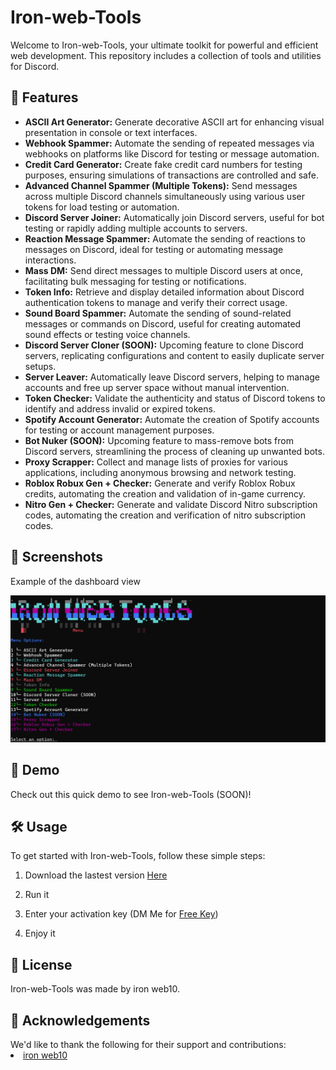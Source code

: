 <h1>Iron-web-Tools</h1>

<p>Welcome to Iron-web-Tools, your ultimate toolkit for powerful and efficient web development. This repository includes a collection of tools and utilities for Discord.</p>

<h2>🚀 Features</h2>
<ul> <li><strong>ASCII Art Generator:</strong> Generate decorative ASCII art for enhancing visual presentation in console or text interfaces.</li> <li><strong>Webhook Spammer:</strong> Automate the sending of repeated messages via webhooks on platforms like Discord for testing or message automation.</li> <li><strong>Credit Card Generator:</strong> Create fake credit card numbers for testing purposes, ensuring simulations of transactions are controlled and safe.</li> <li><strong>Advanced Channel Spammer (Multiple Tokens):</strong> Send messages across multiple Discord channels simultaneously using various user tokens for load testing or automation.</li> <li><strong>Discord Server Joiner:</strong> Automatically join Discord servers, useful for bot testing or rapidly adding multiple accounts to servers.</li> <li><strong>Reaction Message Spammer:</strong> Automate the sending of reactions to messages on Discord, ideal for testing or automating message interactions.</li> <li><strong>Mass DM:</strong> Send direct messages to multiple Discord users at once, facilitating bulk messaging for testing or notifications.</li> <li><strong>Token Info:</strong> Retrieve and display detailed information about Discord authentication tokens to manage and verify their correct usage.</li> <li><strong>Sound Board Spammer:</strong> Automate the sending of sound-related messages or commands on Discord, useful for creating automated sound effects or testing voice channels.</li> <li><strong>Discord Server Cloner (SOON):</strong> Upcoming feature to clone Discord servers, replicating configurations and content to easily duplicate server setups.</li> <li><strong>Server Leaver:</strong> Automatically leave Discord servers, helping to manage accounts and free up server space without manual intervention.</li> <li><strong>Token Checker:</strong> Validate the authenticity and status of Discord tokens to identify and address invalid or expired tokens.</li> <li><strong>Spotify Account Generator:</strong> Automate the creation of Spotify accounts for testing or account management purposes.</li> <li><strong>Bot Nuker (SOON):</strong> Upcoming feature to mass-remove bots from Discord servers, streamlining the process of cleaning up unwanted bots.</li> <li><strong>Proxy Scrapper:</strong> Collect and manage lists of proxies for various applications, including anonymous browsing and network testing.</li> <li><strong>Roblox Robux Gen + Checker:</strong> Generate and verify Roblox Robux credits, automating the creation and validation of in-game currency.</li> <li><strong>Nitro Gen + Checker:</strong> Generate and validate Discord Nitro subscription codes, automating the creation and verification of nitro subscription codes.</li> </ul>

<h2>📸 Screenshots</h2>
Example of the dashboard view

![image](example.png)

<h2>🎥 Demo</h2>
Check out this quick demo to see Iron-web-Tools (SOON)!


<h2>🛠️ Usage</h2>
To get started with Iron-web-Tools, follow these simple steps:

1. Download the lastest version <a rel="noopener" target="_new" href="https://github.com/ironweb10/Iron-web-Tools/releases/tag/BETA">Here</a>

2. Run it

3. Enter your activation key (DM Me for <a rel="noopener" target="_new" href="https://dsc.gg/iron-web10">Free Key</a>)

4. Enjoy it

<h2>📜 License</h2>
Iron-web-Tools was made by iron web10.

<h2>🤝 Acknowledgements</h2>
We'd like to thank the following for their support and contributions:

<li><a rel="noopener" target="_new" href="https://github.com/ironweb10">iron web10</a></li>



